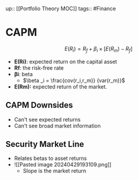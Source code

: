 up:: [[Portfolio Theory MOC]]
tags:: #Finance  
# CAPM
$$ E(R_i) = R_f + \beta_i \times [E(R_m) - R_f] $$
- **E(Ri​)**: expected return on the capital asset
- **Rf**: the risk-free rate
- **βi**: beta
	- $\beta _i = \frac{cov(r_i,r_m)} {var(r_m)}$
- **E(Rm):** expected return of the market.
## CAPM Downsides
- Can't see expected returns
- Can't see broad market information
## Security Market Line
- Relates betas to asset returns
- ![[Pasted image 20240429193109.png]]
	- Slope is the market return

